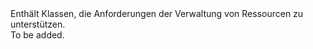 <Namespace Name="Microsoft.Azure.Devices.Common.WebApi">
  <Docs>
    <summary>Enthält Klassen, die Anforderungen der Verwaltung von Ressourcen zu unterstützen.</summary> 
    <remarks>To be added.</remarks>
  </Docs>
</Namespace>
